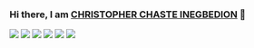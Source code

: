 ### Hi there, I am  [CHRISTOPHER CHASTE INEGBEDION][website] 👋 
<img src="https://github.com/chastechris/assets/blob/main/banner1.png">
<img src="https://github.com/chastechris/assets/blob/main/work1.png">
<img src="https://github.com/chastechris/assets/blob/main/work2.png">
<img src="https://github.com/chastechris/assets/blob/main/work3.png">
<img src="https://github.com/chastechris/assets/blob/main/work4.png">
<img src="https://github.com/chastechris/assets/blob/main/work5.png">




















[website]: https://www.tantvstudios.com/posts/chaste-inegbedion-fem-tech-founder-of-sanicle
